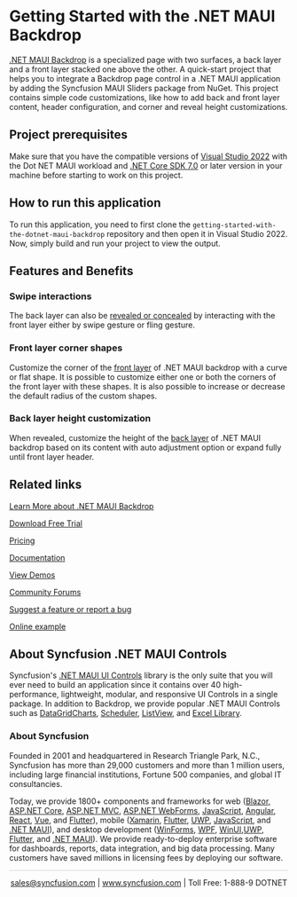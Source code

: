 # Getting Started with the .NET MAUI Backdrop
[.NET MAUI Backdrop](https://www.syncfusion.com/maui-controls/maui-backdrop?utm_source=github&utm_medium=listing&utm_campaign=maui-backdrop-github-samples) is a specialized page with two surfaces, a back layer and a front layer stacked one above the other. A quick-start project that helps you to integrate a Backdrop page control in a .NET MAUI application by adding the Syncfusion MAUI Sliders package from NuGet. This project contains simple code customizations, like how to add back and front layer content, header configuration, and corner and reveal height customizations.

## Project prerequisites
Make sure that you have the compatible versions of [Visual Studio 2022](https://visualstudio.microsoft.com/downloads/) with the Dot NET MAUI workload and [.NET Core SDK 7.0](https://dotnet.microsoft.com/en-us/download/dotnet/7.0) or later version in your machine before starting to work on this project.

## How to run this application
To run this application, you need to first clone the `getting-started-with-the-dotnet-maui-backdrop` repository and then open it in Visual Studio 2022. Now, simply build and run your project to view the output.

## Features and Benefits

### Swipe interactions
The back layer can also be [revealed or concealed](https://help.syncfusion.com/maui/backdrop/getting-started#reveal-and-conceal-the-back-layer?utm_source=github&utm_medium=listing&utm_campaign=maui-backdrop-github-samples) by interacting with the front layer either by swipe gesture or fling gesture.

### Front layer corner shapes
Customize the corner of the [front layer](https://help.syncfusion.com/maui/backdrop/getting-started#add-front-layer-content?utm_source=github&utm_medium=listing&utm_campaign=maui-backdrop-github-samples) of .NET MAUI backdrop with a curve or flat shape. It is possible to customize either one or both the corners of the front layer with these shapes. It is also possible to increase or decrease the default radius of the custom shapes.

### Back layer height customization
When revealed, customize the height of the [back layer](https://help.syncfusion.com/maui/backdrop/getting-started#add-back-layer-content?utm_source=github&utm_medium=listing&utm_campaign=maui-backdrop-github-samples) of .NET MAUI backdrop based on its content with auto adjustment option or expand fully until front layer header.

## Related links
[Learn More about .NET MAUI Backdrop](https://www.syncfusion.com/maui-controls/maui-backdrop?utm_source=github&utm_medium=listing&utm_campaign=maui-backdrop-github-samples)

[Download Free Trial](https://www.syncfusion.com/downloads/maui?utm_source=github&utm_medium=listing&utm_campaign=maui-backdrop-github-samples)

[Pricing](https://www.syncfusion.com/sales/teamlicense?utm_source=github&utm_medium=listing&utm_campaign=maui-backdrop-github-samples)

[Documentation](https://help.syncfusion.com/maui/backdrop/getting-started?utm_source=github&utm_medium=listing&utm_campaign=maui-backdrop-github-samples)

[View Demos](https://github.com/SyncfusionExamples/getting-started-with-the-dotnet-maui-backdrop?utm_source=github&utm_medium=listing&utm_campaign=maui-backdrop-github-samples)

[Community Forums](https://www.syncfusion.com/forums/maui?utm_source=github&utm_medium=listing&utm_campaign=maui-backdrop-github-samples)

[Suggest a feature or report a bug](https://www.syncfusion.com/feedback/maui?utm_source=github&utm_medium=listing&utm_campaign=maui-backdrop-github-samples)

[Online example](https://github.com/syncfusion/maui-demos/tree/master/MAUI/Backdrop?utm_source=github&utm_medium=listing&utm_campaign=maui-backdrop-github-samples)

## About Syncfusion .NET MAUI Controls

Syncfusion's [.NET MAUI UI Controls](https://www.syncfusion.com/maui-controls?utm_source=github&utm_medium=listing&utm_campaign=maui-backdrop-github-samples) library is the only suite that you will ever need to build an application since it contains over 40 high-performance, lightweight, modular, and responsive UI Controls in a single package. In addition to Backdrop, we provide popular .NET MAUI Controls such as [DataGrid](https://www.syncfusion.com/maui-controls/maui-datagrid?utm_source=github&utm_medium=listing&utm_campaign=maui-backdrop-github-samples)[Charts](https://www.syncfusion.com/maui-controls/maui-cartesian-charts?utm_source=github&utm_medium=listing&utm_campaign=maui-backdrop-github-samples), [Scheduler](https://www.syncfusion.com/maui-controls/maui-scheduler?utm_source=github&utm_medium=listing&utm_campaign=maui-backdrop-github-samples), [ListView](https://www.syncfusion.com/maui-controls/maui-listview?utm_source=github&utm_medium=listing&utm_campaign=maui-backdrop-github-samples), and [Excel Library](https://www.syncfusion.com/document-processing/excel-framework/maui?utm_source=github&utm_medium=listing&utm_campaign=maui-backdrop-github-samples).

### About Syncfusion
Founded in 2001 and headquartered in Research Triangle Park, N.C., Syncfusion has more than 29,000 customers and more than 1 million users, including large financial institutions, Fortune 500 companies, and global IT consultancies.

Today, we provide 1800+ components and frameworks for web ([Blazor](https://www.syncfusion.com/blazor-components?utm_source=github&utm_medium=listing&utm_campaign=maui-backdrop-github-samples), [ASP.NET Core](https://www.syncfusion.com/aspnet-core-ui-controls?utm_source=github&utm_medium=listing&utm_campaign=maui-backdrop-github-samples), [ASP.NET MVC](https://www.syncfusion.com/aspnet-mvc-ui-controls?utm_source=github&utm_medium=listing&utm_campaign=maui-backdrop-github-samples), [ASP.NET WebForms](https://www.syncfusion.com/jquery/aspnet-webforms-ui-controls?utm_source=github&utm_medium=listing&utm_campaign=maui-backdrop-github-samples), [JavaScript](https://www.syncfusion.com/javascript-ui-controls?utm_source=github&utm_medium=listing&utm_campaign=maui-backdrop-github-samples), [Angular](https://www.syncfusion.com/angular-components?utm_source=github&utm_medium=listing&utm_campaign=maui-backdrop-github-samples), [React](https://www.syncfusion.com/react-components?utm_source=github&utm_medium=listing&utm_campaign=maui-backdrop-github-samples), [Vue](https://www.syncfusion.com/vue-components?utm_source=github&utm_medium=listing&utm_campaign=maui-backdrop-github-samples), and [Flutter](https://www.syncfusion.com/flutter-widgets?utm_source=github&utm_medium=listing&utm_campaign=maui-backdrop-github-samples)), mobile ([Xamarin](https://www.syncfusion.com/xamarin-ui-controls?utm_source=github&utm_medium=listing&utm_campaign=maui-backdrop-github-samples), [Flutter](https://www.syncfusion.com/flutter-widgets?utm_source=github&utm_medium=listing&utm_campaign=maui-backdrop-github-samples), [UWP](https://www.syncfusion.com/uwp-ui-controls?utm_source=github&utm_medium=listing&utm_campaign=maui-backdrop-github-samples), [JavaScript](https://www.syncfusion.com/javascript-ui-controls?utm_source=github&utm_medium=listing&utm_campaign=maui-backdrop-github-samples), and [.NET MAUI](https://www.syncfusion.com/maui-controls?utm_source=github&utm_medium=listing&utm_campaign=maui-backdrop-github-samples)), and desktop development ([WinForms](https://www.syncfusion.com/winforms-ui-controls?utm_source=github&utm_medium=listing&utm_campaign=maui-backdrop-github-samples), [WPF](https://www.syncfusion.com/wpf-controls?utm_source=github&utm_medium=listing&utm_campaign=maui-backdrop-github-samples), [WinUI](https://www.syncfusion.com/winui-controls?utm_source=github&utm_medium=listing&utm_campaign=maui-backdrop-github-samples),[UWP](https://www.syncfusion.com/uwp-ui-controls?utm_source=github&utm_medium=listing&utm_campaign=maui-backdrop-github-samples), [Flutter](https://www.syncfusion.com/flutter-widgets?utm_source=github&utm_medium=listing&utm_campaign=maui-backdrop-github-samples), and [.NET MAUI](https://www.syncfusion.com/maui-controls?utm_source=github&utm_medium=listing&utm_campaign=maui-backdrop-github-samples)). We provide ready-to-deploy enterprise software for dashboards, reports, data integration, and big data processing. Many customers have saved millions in licensing fees by deploying our software.

<hr style="height:0.3px;border:none;color:lightgrey;background-color:lightgrey;" />

<p align="center">
<a href="mailto:sales@syncfusion.com?Subject=Syncfusion .NET MAUI Backdrop - GitHub" target="_top">sales@syncfusion.com</a> | <a href="https://www.syncfusion.com?utm_source=github&utm_medium=listing&utm_campaign=maui-backdrop-github-samples">www.syncfusion.com</a> | Toll Free: 1-888-9 DOTNET <br>
</p>